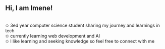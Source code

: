 ## Hi, I am Imene!
<br/>
✩ 3ed year computer science student sharing my journey and learnings in tech <br/>
✩ currently learning web development and AI <br/>
✩ I like learning and seeking knowledge so feel free to connect with me <br/>

<br/>
<br/>
<br/>
<br/>
<br/>





